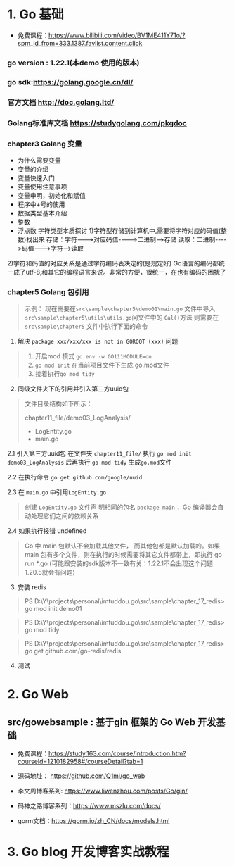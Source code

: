 
#  1. Go 基础

+ 免费课程：https://www.bilibili.com/video/BV1ME411Y71o/?spm_id_from=333.1387.favlist.content.click


### go version : 1.22.1(本demo 使用的版本)
### go sdk:https://golang.google.cn/dl/
###  官方文档 http://doc.golang.ltd/
### Golang标准库文档 https://studygolang.com/pkgdoc


### chapter3 Golang 变量
+ 为什么需要变量
+ 变量的介绍
+ 变量快速入门
+ 变量使用注意事项
+ 变量申明，初始化和赋值
+ 程序中+号的使用
+ 数据类型基本介绍
+ 整数
+ 浮点数
字符类型本质探讨
1)字符型存储到计算机中,需要将字符对应的码值(整数)找出来
存储：字符--->对应码值---->二进制-->存储
读取：二进制---->码值--->字符-->读取

2)字符和码值的对应关系是通过字符编码表决定的(是规定好)
Go语言的编码都统一成了utf-8,和其它的编程语言来说。非常的方便，很统一，在也有编码的困扰了


### chapter5 Golang 包引用
>示例：
现在需要在`src\sample\chapter5\demo01\main.go` 文件中导入 `src\sample\chapter5\utils\utils.go`问文件中的 `Cal()`方法 则需要在 `src\sample\chapter5` 文件中执行下面的命令

1. 解决  `package xxx/xxx/xxx is not in GOROOT (xxx)` 问题
> 1. 开启mod 模式 `go env -w GO111MODULE=on`
> 2. `go mod init` 在当前项目文件下生成 go.mod文件
>3. 接着执行`go mod tidy`


2. 同级文件夹下的引用并引入第三方uuid包
> 文件目录结构如下所示：
>
> chapter11_file/demo03_LogAnalysis/
> +  LogEntity.go
> + main.go

2.1 引入第三方uuid包 在文件夹 `chapter11_file/` 执行 `go mod init demo03_LogAnalysis` 后再执行 `go mod tidy` 生成`go.mod`文件

2.2 在执行命令 `go get github.com/google/uuid`

2.3  在 `main.go` 中引用`LogEntity.go`
> 创建 `LogEntity.go` 文件声 明相同的包名 `package main` ，Go 编译器会自动处理它们之间的依赖关系

2.4 如果执行报错 undefined
> Go 中 main 包默认不会加载其他文件， 而其他包都是默认加载的。如果 main 包有多个文件，则在执行的时候需要将其它文件都带上，即执行 go run *.go
> (可能跟安装的sdk版本不一致有关：1.22.1不会出现这个问题 1.20.5就会有问题)


3. 安装 redis 
> PS D:\Y\projects\personal\imtuddou.go\src\sample\chapter_17_redis> go mod init demo01

> PS D:\Y\projects\personal\imtuddou.go\src\sample\chapter_17_redis> go mod tidy

> PS D:\Y\projects\personal\imtuddou.go\src\sample\chapter_17_redis> go get github.com/go-redis/redis


4. 测试



#  2. Go Web
## src/gowebsample : 基于gin 框架的 Go Web 开发基础


+ 免费课程：https://study.163.com/course/introduction.htm?courseId=1210182958#/courseDetail?tab=1
+ 源码地址： https://github.com/Q1mi/go_web
+ 李文周博客系列: https://www.liwenzhou.com/posts/Go/gin/

+ 码神之路博客系列：https://www.mszlu.com/docs/
+ gorm文档：https://gorm.io/zh_CN/docs/models.html


#  3. Go blog 开发博客实战教程
